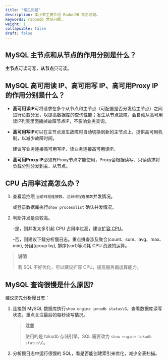 ```yaml
---
title: "常见问题"
description: 本小节主要介绍 RadonDB 常见问题。 
keywords: radondb 常见问题,
weight: 1
collapsible: false
draft: false
---
```



## MySQL 主节点和从节点的作用分别是什么？

**主节点**可读可写，**从节点**只可读。

## MySQL 高可用读 IP、高可用写 IP、高可用Proxy IP的作用分别是什么？

- **高可用读IP**可将请求在多个从节点和主节点（可配置是否分发给主节点）之间进行负载分发，以提高数据库的查询性能；发生从节点故障，会自动从高可用读IP列表里面摘掉故障节点IP，不影响业务查询。

- **高可用写IP**可以在主节点发生故障时自动切换到新的主节点上，提供高可用机制，以减少故障时间。

  建议写业务连接高可用写IP，读业务连接高可用读IP。

- **高可用Proxy IP**必须有Proxy节点才能使用，Proxy会根据读写、只读请求将负载分别分发到主、从节点。

## CPU 占用率过高怎么办？

1. 查看监控项 `当前线程连接数`、`活跃线程连接数`并发情况。
   
   或登录数据库执行`show processlist` 确认并发情况。
   
2. 判断并发是否较高。
   
   -是，则并发太多引起 CPU 占用率过高，建议[扩容 CPU](../../../manual/node_lifecycle/capacity_expansion)。

   -否，则建议下载分析慢日志。重点排查涉及聚合(count、sum、avg、max、min), 分组(group by), 排序(sort)等消耗 CPU 资源的运算。

> **说明**
> 
> 若 SQL 不好优化，可以建议扩容 CPU，提高服务器运算能力。

## MySQL 查询很慢是什么原因?

建议您先分析慢日志：

1. 连接到 MySQL 数据库执行`show engine innodb status\G`，查看数据库读写状态，重点关注最后的每秒读写情况。

   > **注意**
   >
   > 使用的是 tokudb 存储引擎，SQL 需要改为 `show engine tokudb status\G`。

2. 分析慢日志中运行很慢的 SQL，看是否能创建索引来优化，减少全表扫描。
